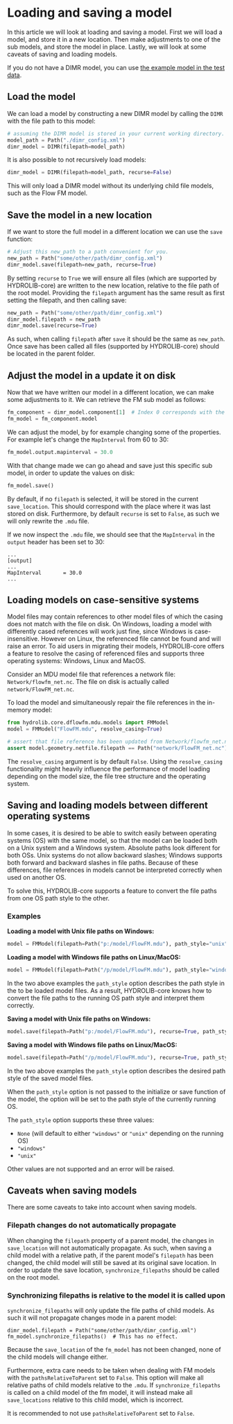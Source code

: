 # Loading and saving a model

In this article we will look at loading and saving a model. First we will load a model,
and store it in a new location. Then make adjustments to one of the sub models, and 
store the model in place. Lastly, we will look at some caveats of saving and loading
models.

If you do not have a DIMR model, you can use [the example model in the test data](https://github.com/Deltares/HYDROLIB-core/tree/main/tests/data/input/e02/c11_korte-woerden-1d/dimr_model).

## Load the model

We can load a model by constructing a new DIMR model by calling the `DIMR` with the
file path to this model:

```python
# assuming the DIMR model is stored in your current working directory.
model_path = Path("./dimr_config.xml")
dimr_model = DIMR(filepath=model_path)
```

It is also possible to not recursively load models:
```python
dimr_model = DIMR(filepath=model_path, recurse=False)
```

This will only load a DIMR model without its underlying child file models, such as the Flow FM model.

## Save the model in a new location

If we want to store the full model in a different location we can use the `save` function:

```python
# Adjust this new_path to a path convenient for you.
new_path = Path("some/other/path/dimr_config.xml")  
dimr_model.save(filepath=new_path, recurse=True)
```

By setting `recurse` to `True` we will ensure all files (which are supported by HYDROLIB-core) 
are written to the new location, relative to the file path of the root model. 
Providing the `filepath` argument has the same result as first setting the filepath, and then
calling save:

```python
new_path = Path("some/other/path/dimr_config.xml")  
dimr_model.filepath = new_path
dimr_model.save(recurse=True)
```

As such, when calling `filepath` after `save` it should be the same as `new_path`.
Once save has been called all files (supported by HYDROLIB-core) should be located in the parent folder.

## Adjust the model in a update it on disk

Now that we have written our model in a different location, we can make some adjustments to it.
We can retrieve the FM sub model as follows:

```python
fm_component = dimr_model.component[1]  # Index 0 corresponds with the RRComponent.
fm_model = fm_component.model
```

We can adjust the model, by for example changing some of the properties. For example let's change the 
`MapInterval` from 60 to 30:

```python
fm_model.output.mapinterval = 30.0
```

With that change made we can go ahead and save just this specific sub model, in order to update the values on disk:

```python
fm_model.save()
```

By default, if no `filepath` is selected, it will be stored in the current `save_location`. This should 
correspond with the place where it was last stored on disk. Furthermore, by default `recurse` is set to 
`False`, as such we will only rewrite the `.mdu` file.

If we now inspect the `.mdu` file, we should see that the `MapInterval` in the `output` header has been set to 30:

```
...
[output]
...
MapInterval       = 30.0
...
```

## Loading models on case-sensitive systems
Model files may contain references to other model files of which the casing does not match with the file on disk. On Windows, loading a model with differently cased references will work just fine, since Windows is case-insensitive. However on Linux, the referenced file cannot be found and will raise an error. 
To aid users in migrating their models, HYDROLIB-core offers a feature to resolve the casing of referenced files and supports three operating systems: Windows, Linux and MacOS.

Consider an MDU model file that references a network file: `Network/flowfm_net.nc`.
The file on disk is actually called `network/FlowFM_net.nc`.

To load the model and simultaneously repair the file references in the in-memory model:

```python
from hydrolib.core.dflowfm.mdu.models import FMModel
model = FMModel("FlowFM.mdu", resolve_casing=True)

# assert that file reference has been updated from Network/flowfm_net.nc to network/FlowFM_net.nc
assert model.geometry.netfile.filepath == Path("network/FlowFM_net.nc")
```

The `resolve_casing` argument is by default `False`. Using the `resolve_casing` functionality might heavily influence the performance of model loading depending on the model size, the file tree structure and the operating system.

## Saving and loading models between different operating systems
In some cases, it is desired to be able to switch easily between operating systems (OS) with the same model, so that the model can be loaded both on a Unix system and a Windows system. 
Absolute paths look different for both OSs. Unix systems do not allow backward slashes; Windows supports both forward and backward slashes in file paths. Because of these differences, file references in models cannot be interpreted correctly when used on another OS.

To solve this, HYDROLIB-core supports a feature to convert the file paths from one OS path style to the other.

### Examples
**Loading a model with Unix file paths on Windows:**
```python
model = FMModel(filepath=Path("p:/model/FlowFM.mdu"), path_style="unix")
```

**Loading a model with Windows file paths on Linux/MacOS:**
```python
model = FMModel(filepath=Path("/p/model/FlowFM.mdu"), path_style="windows")
```

In the two above examples the `path_style` option describes the path style in the to be loaded model files. As a result, HYDROLIB-core knows how to convert the file paths to the running OS path style and interpret them correctly.

**Saving a model with Unix file paths on Windows:**
```python
model.save(filepath=Path("p:/model/FlowFM.mdu"), recurse=True, path_style="unix")
```

**Saving a model with Windows file paths on Linux/MacOS:**
```python
model.save(filepath=Path("/p/model/FlowFM.mdu"), recurse=True, path_style="windows")
```

In the two above examples the `path_style` option describes the desired path style of the saved model files.

When the `path_style` option is not passed to the initialize or save function of the model, the option will be set to the path style of the currently running OS.

The `path_style` option supports these three values:
* `None` (will default to either `"windows"` or `"unix"` depending on the running OS)
* `"windows"`
* `"unix"`

Other values are not supported and an error will be raised.

## Caveats when saving models

There are some caveats to take into account when saving models.

### Filepath changes do not automatically propagate

When changing the `filepath` property of a parent model, the changes in `save_location` will not
automatically propagate. As such, when saving a child model with a relative path, if the parent
model's `filepath` has been changed, the child model will still be saved at its original save location.
In order to update the save location, `synchronize_filepaths` should be called on the root model.

### Synchronizing filepaths is relative to the model it is called upon

`synchronize_filepaths` will only update the file paths of child models. As such it will not propagate
changes mode in a parent model:

```
dimr_model.filepath = Path("some/other/path/dimr_config.xml")
fm_model.synchronize_filepaths()  # This has no effect.
```

Because the `save_location` of the `fm_model` has not been changed, none of the child models will change either.

Furthermore, extra care needs to be taken when dealing with FM models with the `pathsRelativeToParent` set to 
`False`. This option will make all relative paths of child models relative to the `.mdu`. If `synchronize_filepaths` is called on a child model of the fm model, it will instead make all `save_locations` relative to this child model, which is incorrect.

It is recommended to not use `pathsRelativeToParent` set to `False`.
